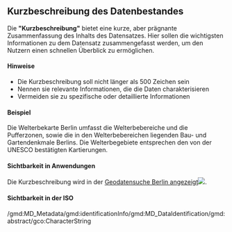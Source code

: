 ## Kurzbeschreibung des Datenbestandes

Die **"Kurzbeschreibung"** bietet eine kurze, aber prägnante Zusammenfassung des Inhalts des Datensatzes. Hier sollen die wichtigsten Informationen zu dem Datensatz zusammengefasst werden, um den Nutzern einen schnellen Überblick zu ermöglichen.

#### Hinweise
* Die Kurzbeschreibung soll nicht länger als 500 Zeichen sein
* Nennen sie relevante Informationen, die die Daten charakterisieren
* Vermeiden sie zu spezifische oder detaillierte Informationen

#### Beispiel
Die Welterbekarte Berlin umfasst die Welterbebereiche und die Pufferzonen, sowie die in den Welterbebereichen liegenden Bau- und Gartendenkmale Berlins. Die Welterbegebiete entsprechen den von der UNESCO bestätigten Kartierungen.

#### Sichtbarkeit in Anwendungen
Die Kurzbeschreibung wird in der <a href="https://gdi.berlin.de/geonetwork/srv/ger/catalog.search#/metadata/4949391f-a7a9-4b24-b855-5e8dbf5e3f6d" class="popup">Geodatensuche Berlin angezeigt<span><img src="https://fbinter.stadt-berlin.de/fb_daten/vorschau/karten/kvor_welterbe.gif"></span></a>.

#### Sichtbarkeit in der ISO
/gmd:MD_Metadata/gmd:identificationInfo/gmd:MD_DataIdentification/gmd:abstract/gco:CharacterString

